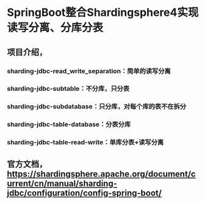 # SpringBoot整合Shardingsphere4实现读写分离、分库分表

## 项目介绍，

### sharding-jdbc-read_write_separation：简单的读写分离

### sharding-jdbc-subtable：不分库，只分表

### sharding-jdbc-subdatabase：只分库，对每个库的表不在拆分

### sharding-jdbc-table-database：分表分库

### sharding-jdbc-table-read-write：单库分表+读写分离


## 官方文档，https://shardingsphere.apache.org/document/current/cn/manual/sharding-jdbc/configuration/config-spring-boot/